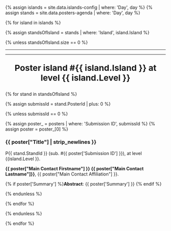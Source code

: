 {% assign islands = site.data.islands-config | where: 'Day', day %}
{% assign stands  = site.data.posters-agenda | where: 'Day', day %}

{% for island in islands %}

{% assign standsOfIsland = stands | where: 'Island', island.Island %}

{% unless standsOfIsland.size == 0 %}

<hr>
<hr>
<p align="center" style="font-weight: bold; font-size: 1.875em">Poster island #{{ island.Island }} at level {{ island.Level  }}</p>

{% for stand in standsOfIsland %}

{% assign submissId = stand.PosterId | plus: 0 %}

{% unless submissId == 0 %}

{% assign poster_ = posters | where: 'Submission ID', submissId %}
{% assign poster  = poster_[0] %}

### {{ poster["Title"] | strip_newlines }}

P{{ stand.StandId }} (sub. \#{{ poster['Submission ID'] }}), at level {{island.Level }}.

**{{ poster["Main Contact Firstname"] }} {{ poster["Main Contact Lastname"]}}**, {{ poster["Main Contact Affiliation"] }}.

{% if poster['Summary'] %}**Abstract**: {{ poster['Summary'] }} {% endif %}

{% endunless %}

{% endfor %}

{% endunless %}

{% endfor %}
